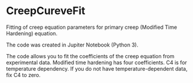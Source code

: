 # CreepCureveFit
Fitting of creep equation parameters for primary creep (Modified Time Hardening) equation.

The code was created in Jupiter Notebook (Python 3).

The code allows you to fit the coefficients of the creep equation from experimental data.
Modified time hardening has four coefficients. C4 is for temperature dependency. If you do not have temperature-dependent data, fix C4 to zero.
